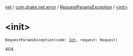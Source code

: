[net](../../index.md) / [com.drake.net.error](../index.md) / [RequestParamsException](index.md) / [&lt;init&gt;](./-init-.md)

# &lt;init&gt;

`RequestParamsException(code: `[`Int`](https://kotlinlang.org/api/latest/jvm/stdlib/kotlin/-int/index.html)`, request: Request)`

404

